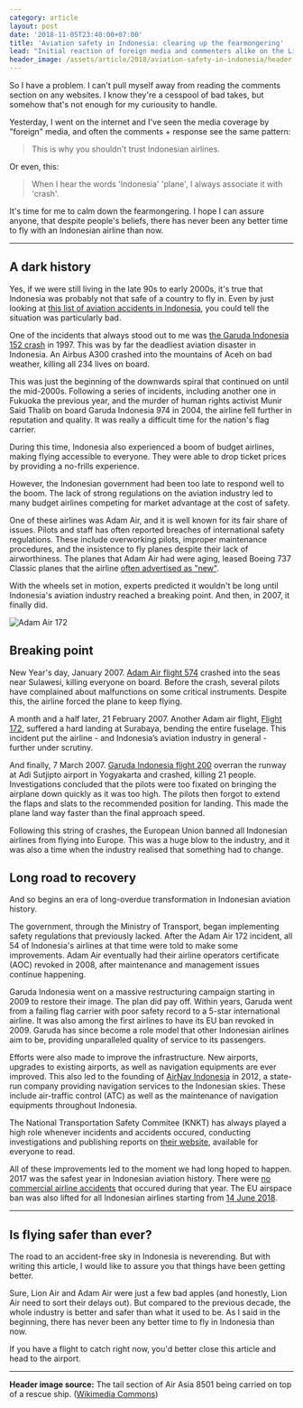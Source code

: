 ```yaml
---
category: article
layout: post
date: '2018-11-05T23:40:00+07:00'
title: 'Aviation safety in Indonesia: clearing up the fearmongering'
lead: "Initial reaction of foreign media and commenters alike on the Lion Air 610 crash were quick to blame Indonesia's aviation industry for never improving. However, I think they should put down their pitchforks."
header_image: /assets/article/2018/aviation-safety-in-indonesia/header.jpg
---
```


So I have a problem. I can't pull myself away from reading the comments section on any websites. I know they're a cesspool of bad takes, but somehow that's not enough for my curiousity to handle.

Yesterday, I went on the internet and I've seen the media coverage by "foreign" media, and often the comments + response see the same pattern:

> This is why you shouldn't trust Indonesian airlines.

Or even, this:

> When I hear the words 'Indonesia' 'plane', I always associate it with 'crash'.

It's time for me to calm down the fearmongering. I hope I can assure anyone, that despite people's beliefs, there has never been any better time to fly with an Indonesian airline than now.

---

## A dark history

Yes, if we were still living in the late 90s to early 2000s, it's true that Indonesia was probably not that safe of a country to fly in. Even by just looking at [this list of aviation accidents in Indonesia](https://en.wikipedia.org/wiki/List_of_aviation_accidents_and_incidents_in_Indonesia), you could tell the situation was particularly bad.

One of the incidents that always stood out to me was [the Garuda Indonesia 152 crash](https://en.wikipedia.org/wiki/Garuda_Indonesia_Flight_152) in 1997. This was by far the deadliest aviation disaster in Indonesia. An Airbus A300 crashed into the mountains of Aceh on bad weather, killing all 234 lives on board.

This was just the beginning of the downwards spiral that continued on until the mid-2000s. Following a series of incidents, including another one in Fukuoka the previous year, and the murder of human rights activist Munir Said Thalib on board Garuda Indonesia 974 in 2004, the airline fell further in reputation and quality. It was really a difficult time for the nation's flag carrier.

During this time, Indonesia also experienced a boom of budget airlines, making flying accessible to everyone. They were able to drop ticket prices by providing a no-frills experience.

However, the Indonesian government had been too late to respond well to the boom. The lack of strong regulations on the aviation industry led to many budget airlines competing for market advantage at the cost of safety.

One of these airlines was Adam Air, and it is well known for its fair share of issues. Pilots and staff has often reported breaches of international safety regulations. These include overworking pilots, improper maintenance procedures, and the insistence to fly planes despite their lack of airworthiness. The planes that Adam Air had were aging, leased Boeing 737 Classic planes that the airline [often advertised as "new"](http://www.atimes.com/atimes/Southeast_Asia/IA24Ae01.html).

With the wheels set in motion, experts predicted it wouldn't be long until Indonesia's aviation industry reached a breaking point. And then, in 2007, it finally did.

![Adam Air 172](/assets/article/2018/aviation-safety-in-indonesia/adam-air-172.jpg)

## Breaking point

New Year's day, January 2007. [Adam Air flight 574](https://en.wikipedia.org/wiki/Adam_Air_Flight_574) crashed into the seas near Sulawesi, killing everyone on board. Before the crash, several pilots have complained about malfunctions on some critical instruments. Despite this, the airline forced the plane to keep flying.

A month and a half later, 21 February 2007. Another Adam air flight, [Flight 172](https://en.wikipedia.org/wiki/Adam_Air_Flight_172), suffered a hard landing at Surabaya, bending the entire fuselage. This incident put the airline - and Indonesia’s aviation industry in general - further under scrutiny.

And finally, 7 March 2007. [Garuda Indonesia flight 200](https://en.wikipedia.org/wiki/Garuda_Indonesia_Flight_200) overran the runway at Adi Sutjipto airport in Yogyakarta and crashed, killing 21 people. Investigations concluded that the pilots were too fixated on bringing the airplane down quickly as it was too high. The pilots then forgot to extend the flaps and slats to the recommended position for landing. This made the plane land way faster than the final approach speed.

Following this string of crashes, the European Union banned all Indonesian airlines from flying into Europe. This was a huge blow to the industry, and it was also a time when the industry realised that something had to change.

## Long road to recovery

And so begins an era of long-overdue transformation in Indonesian aviation history.

The government, through the Ministry of Transport, began implementing safety regulations that previously lacked. After the Adam Air 172 incident, all 54 of Indonesia's airlines at that time were told to make some improvements. Adam Air eventually had their airline operators certificate (AOC) revoked in 2008, after maintenance and management issues continue happening.

Garuda Indonesia went on a massive restructuring campaign starting in 2009 to restore their image. The plan did pay off. Within years, Garuda went from a failing flag carrier with poor safety record to a 5-star international airline. It was also among the first airlines to have its EU ban revoked in 2009. Garuda has since become a role model that other Indonesian airlines aim to be, providing unparalleled quality of service to its passengers.

Efforts were also made to improve the infrastructure. New airports, upgrades to existing airports, as well as navigation equipments are ever improved. This also led to the founding of [AirNav Indonesia](http://www.airnavindonesia.co.id/) in 2012, a state-run company providing navigation services to the Indonesian skies. These include air-traffic control (ATC) as well as the maintenance of navigation equipments throughout Indonesia.

The National Transportation Safety Commitee (KNKT) has always played a high role whenever incidents and accidents occured, conducting investigations and publishing reports on [their website](http://knkt.dephub.go.id/knkt/ntsc_aviation/aaic.htm), available for everyone to read.

All of these improvements led to the moment we had long hoped to happen. 2017 was the safest year in Indonesian aviation history. There were [no commercial airline accidents](https://www.bbc.com/indonesia/indonesia-42539627) that occured during that year. The EU airspace ban was also lifted for all Indonesian airlines starting from [14 June 2018](https://eeas.europa.eu/delegations/indonesia/46513/eu-lifts-air-ban-all-indonesian-airlines_en).

---

## Is flying safer than ever?

The road to an accident-free sky in Indonesia is neverending. But with writing this article, I would like to assure you that things have been getting better.

Sure, Lion Air and Adam Air were just a few bad apples (and honestly, Lion Air need to sort their delays out). But compared to the previous decade, the whole industry is better and safer than what it used to be. As I said in the beginning, there has never been any better time to fly in Indonesia than now.

If you have a flight to catch right now, you'd better close this article and head to the airport.

---

**Header image source:** The tail section of Air Asia 8501 being carried on top of a rescue ship.
([Wikimedia Commons](https://commons.wikimedia.org/wiki/File:MH-60R_Seahawk_helicopter_supports_AirAsia_Flight_QZ8501_search_operations_150110-N-DC018-125.jpg))
